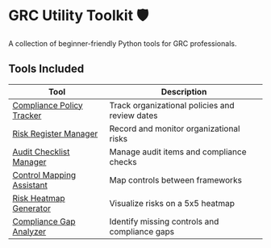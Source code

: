 # GRC Utility Toolkit 🛡️

A collection of beginner-friendly Python tools for GRC professionals.

## Tools Included
| Tool | Description |
|------|--------------|
| [Compliance Policy Tracker](tools/policy_tracker) | Track organizational policies and review dates |
| [Risk Register Manager](tools/risk_register) | Record and monitor organizational risks |
| [Audit Checklist Manager](tools/audit_manager) | Manage audit items and compliance checks |
| [Control Mapping Assistant](tools/control_mapping) | Map controls between frameworks |
| [Risk Heatmap Generator](tools/risk_heatmap) | Visualize risks on a 5x5 heatmap |
| [Compliance Gap Analyzer](tools/gap_analyzer) | Identify missing controls and compliance gaps |
